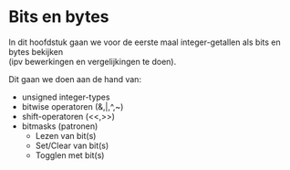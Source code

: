 # Bits en bytes 

In dit hoofdstuk gaan we voor de eerste maal integer-getallen als bits en bytes bekijken  
(ipv bewerkingen en vergelijkingen te doen).  

Dit gaan we doen aan de hand van:  

* unsigned integer-types
* bitwise operatoren (&,|,^,~)
* shift-operatoren (<<,>>)
* bitmasks (patronen)
     * Lezen van bit(s)
     * Set/Clear van bit(s)
     * Togglen met bit(s)

      
